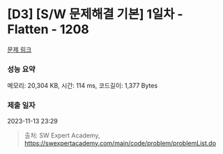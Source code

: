 # [D3] [S/W 문제해결 기본] 1일차 - Flatten - 1208 

[문제 링크](https://swexpertacademy.com/main/code/problem/problemDetail.do?contestProbId=AV139KOaABgCFAYh) 

### 성능 요약

메모리: 20,304 KB, 시간: 114 ms, 코드길이: 1,377 Bytes

### 제출 일자

2023-11-13 23:29



> 출처: SW Expert Academy, https://swexpertacademy.com/main/code/problem/problemList.do